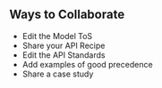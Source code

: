 ## Ways to Collaborate
* Edit the Model ToS
* Share your API Recipe
* Edit the API Standards
* Add examples of good precedence
* Share a case study
